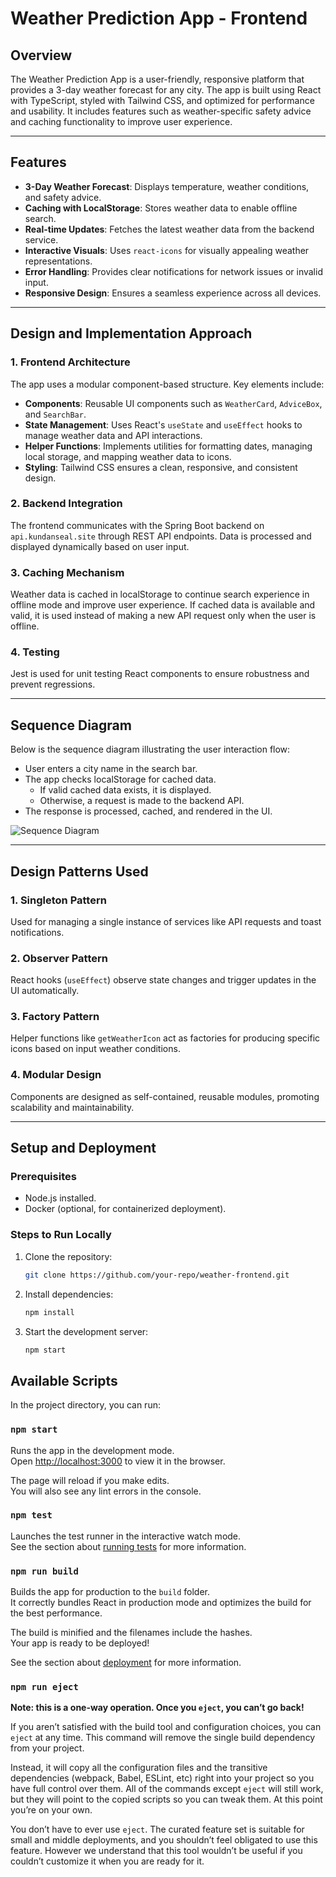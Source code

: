 # Weather Prediction App - Frontend

## Overview

The Weather Prediction App is a user-friendly, responsive platform that provides a 3-day weather forecast for any city. The app is built using React with TypeScript, styled with Tailwind CSS, and optimized for performance and usability. It includes features such as weather-specific safety advice and caching functionality to improve user experience.

---

## Features

- **3-Day Weather Forecast**: Displays temperature, weather conditions, and safety advice.
- **Caching with LocalStorage**: Stores weather data to enable offline search.
- **Real-time Updates**: Fetches the latest weather data from the backend service.
- **Interactive Visuals**: Uses `react-icons` for visually appealing weather representations.
- **Error Handling**: Provides clear notifications for network issues or invalid input.
- **Responsive Design**: Ensures a seamless experience across all devices.

---

## Design and Implementation Approach

### 1. **Frontend Architecture**

The app uses a modular component-based structure. Key elements include:

- **Components**: Reusable UI components such as `WeatherCard`, `AdviceBox`, and `SearchBar`.
- **State Management**: Uses React's `useState` and `useEffect` hooks to manage weather data and API interactions.
- **Helper Functions**: Implements utilities for formatting dates, managing local storage, and mapping weather data to icons.
- **Styling**: Tailwind CSS ensures a clean, responsive, and consistent design.

### 2. **Backend Integration**

The frontend communicates with the Spring Boot backend on `api.kundanseal.site` through REST API endpoints. Data is processed and displayed dynamically based on user input.

### 3. **Caching Mechanism**

Weather data is cached in localStorage to continue search experience in offline mode and improve user experience. If cached data is available and valid, it is used instead of making a new API request only when the user is offline.

### 4. **Testing**

Jest is used for unit testing React components to ensure robustness and prevent regressions.

---

## Sequence Diagram

Below is the sequence diagram illustrating the user interaction flow:

- User enters a city name in the search bar.
- The app checks localStorage for cached data.
  - If valid cached data exists, it is displayed.
  - Otherwise, a request is made to the backend API.
- The response is processed, cached, and rendered in the UI.

![Sequence Diagram](./assets/diagram.png)

---

## Design Patterns Used

### 1. **Singleton Pattern**

Used for managing a single instance of services like API requests and toast notifications.

### 2. **Observer Pattern**

React hooks (`useEffect`) observe state changes and trigger updates in the UI automatically.

### 3. **Factory Pattern**

Helper functions like `getWeatherIcon` act as factories for producing specific icons based on input weather conditions.

### 4. **Modular Design**

Components are designed as self-contained, reusable modules, promoting scalability and maintainability.

---

## Setup and Deployment

### Prerequisites

- Node.js installed.
- Docker (optional, for containerized deployment).

### Steps to Run Locally

1. Clone the repository:
   ```bash
   git clone https://github.com/your-repo/weather-frontend.git
   ```
2. Install dependencies:
   ```bash
   npm install
   ```
3. Start the development server:
   ```bash
   npm start
   ```

## Available Scripts

In the project directory, you can run:

### `npm start`

Runs the app in the development mode.\
Open [http://localhost:3000](http://localhost:3000) to view it in the browser.

The page will reload if you make edits.\
You will also see any lint errors in the console.

### `npm test`

Launches the test runner in the interactive watch mode.\
See the section about [running tests](https://facebook.github.io/create-react-app/docs/running-tests) for more information.

### `npm run build`

Builds the app for production to the `build` folder.\
It correctly bundles React in production mode and optimizes the build for the best performance.

The build is minified and the filenames include the hashes.\
Your app is ready to be deployed!

See the section about [deployment](https://facebook.github.io/create-react-app/docs/deployment) for more information.

### `npm run eject`

**Note: this is a one-way operation. Once you `eject`, you can’t go back!**

If you aren’t satisfied with the build tool and configuration choices, you can `eject` at any time. This command will remove the single build dependency from your project.

Instead, it will copy all the configuration files and the transitive dependencies (webpack, Babel, ESLint, etc) right into your project so you have full control over them. All of the commands except `eject` will still work, but they will point to the copied scripts so you can tweak them. At this point you’re on your own.

You don’t have to ever use `eject`. The curated feature set is suitable for small and middle deployments, and you shouldn’t feel obligated to use this feature. However we understand that this tool wouldn’t be useful if you couldn’t customize it when you are ready for it.
